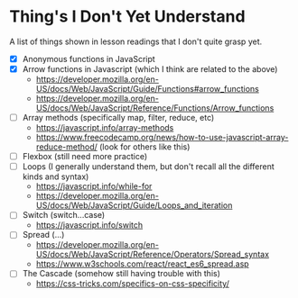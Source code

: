 # Thing's I Don't Yet Understand

A list of things shown in lesson readings that I don't quite grasp yet.

- [x] Anonymous functions in JavaScript
- [x] Arrow functions in Javascript (which I think are related to the above)
    - https://developer.mozilla.org/en-US/docs/Web/JavaScript/Guide/Functions#arrow_functions
    - https://developer.mozilla.org/en-US/docs/Web/JavaScript/Reference/Functions/Arrow_functions
- [ ] Array methods (specifically map, filter, reduce, etc)
    - https://javascript.info/array-methods
    - https://www.freecodecamp.org/news/how-to-use-javascript-array-reduce-method/ (look for others like this)
- [ ] Flexbox (still need more practice)
- [ ] Loops (I generally understand them, but don't recall all the different kinds and syntax)
    - https://javascript.info/while-for
    - https://developer.mozilla.org/en-US/docs/Web/JavaScript/Guide/Loops_and_iteration
- [ ] Switch (switch...case)
    - https://javascript.info/switch
- [ ] Spread (...)
    - https://developer.mozilla.org/en-US/docs/Web/JavaScript/Reference/Operators/Spread_syntax
    - https://www.w3schools.com/react/react_es6_spread.asp
- [ ] The Cascade (somehow still having trouble with this)
    - https://css-tricks.com/specifics-on-css-specificity/